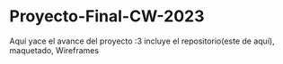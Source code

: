 # Proyecto-Final-CW-2023

Aquí yace el avance del proyecto :3
incluye el repositorio(este de aquí),
maquetado,
Wireframes
